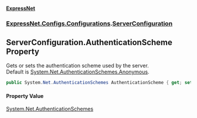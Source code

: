 #### [ExpressNet](ExpressNet.md 'ExpressNet')
### [ExpressNet.Configs.Configurations](ExpressNet.Configs.Configurations.md 'ExpressNet.Configs.Configurations').[ServerConfiguration](ExpressNet.Configs.Configurations.ServerConfiguration.md 'ExpressNet.Configs.Configurations.ServerConfiguration')

## ServerConfiguration.AuthenticationScheme Property

Gets or sets the authentication scheme used by the server.  
Default is [System.Net.AuthenticationSchemes.Anonymous](https://docs.microsoft.com/en-us/dotnet/api/System.Net.AuthenticationSchemes.Anonymous 'System.Net.AuthenticationSchemes.Anonymous').

```csharp
public System.Net.AuthenticationSchemes AuthenticationScheme { get; set; }
```

#### Property Value
[System.Net.AuthenticationSchemes](https://docs.microsoft.com/en-us/dotnet/api/System.Net.AuthenticationSchemes 'System.Net.AuthenticationSchemes')
